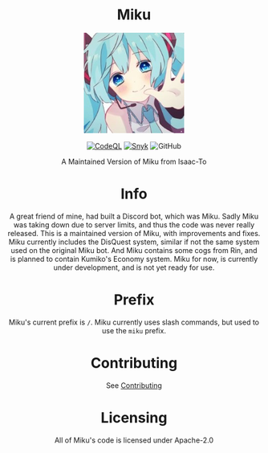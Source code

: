 <div align=center>

# Miku

![Miku](./Logo-Assets/miku_smaller.jpg)

[![CodeQL](https://github.com/No767/Miku/actions/workflows/codeql.yml/badge.svg?branch=master)](https://github.com/No767/Miku/actions/workflows/codeql.yml) [![Snyk](https://github.com/No767/Miku/actions/workflows/snyk.yml/badge.svg?branch=master)](https://github.com/No767/Miku/actions/workflows/snyk.yml) ![GitHub](https://img.shields.io/github/license/No767/Miku?label=License&logo=github)

A Maintained Version of Miku from Isaac-To

# Info

A great friend of mine, had built a Discord bot, which was Miku. Sadly Miku was taking down due to server limits, and thus the code was never really released. This is a maintained version of Miku, with improvements and fixes. Miku currently includes the DisQuest system, similar if not the same system used on the original Miku bot. And Miku contains some cogs from Rin, and is planned to contain Kumiko's Economy system. Miku for now, is currently under development, and is not yet ready for use. 

# Prefix

Miku's current prefix is `/`. Miku currently uses slash commands, but used to use the `miku` prefix.

# Contributing

See [Contributing](./contributing.md)
# Licensing

All of Miku's code is licensed under Apache-2.0


